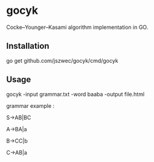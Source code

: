 gocyk
=====

Cocke–Younger–Kasami algorithm implementation in GO.

Installation
------------

go get github.com/jszwec/gocyk/cmd/gocyk

Usage
-----

  gocyk -input grammar.txt -word baaba -output file.html

  grammar example : 
  
  S->AB|BC
  
  A->BA|a
  
  B->CC|b
  
  C->AB|a

